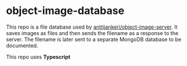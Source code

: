 # object-image-database

This repo is a file database used by [anttijankeri/object-image-server](https://github.com/anttijankeri/object-image-server). It saves images as files and then sends the filename as a response to the server. The filename is later sent to a separate MongoDB database to be documented.

This repo uses **Typescript**
